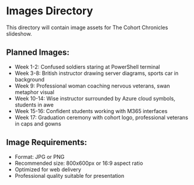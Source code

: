 # Images Directory

This directory will contain image assets for The Cohort Chronicles slideshow.

## Planned Images:
- Week 1-2: Confused soldiers staring at PowerShell terminal
- Week 3-8: British instructor drawing server diagrams, sports car in background  
- Week 9: Professional woman coaching nervous veterans, swan metaphor visual
- Week 10-14: Wise instructor surrounded by Azure cloud symbols, students in awe
- Week 15-16: Confident students working with M365 interfaces
- Week 17: Graduation ceremony with cohort logo, professional veterans in caps and gowns

## Image Requirements:
- Format: JPG or PNG
- Recommended size: 800x600px or 16:9 aspect ratio
- Optimized for web delivery
- Professional quality suitable for presentation